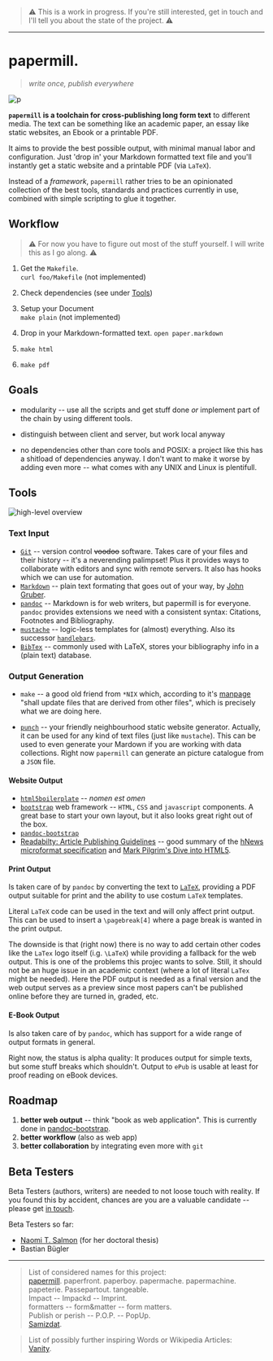 > :warning: This is a work in progress.  If you're still interested, get in touch and I'll tell you about the state of the project. :warning: 


---



papermill. 
==========

> *write once, publish everywhere*

![p](http://upload.wikimedia.org/wikipedia/commons/thumb/1/19/Forest_Fibre_Company_Berlin%2C_New_Hampshire.JPG/220px-Forest_Fibre_Company_Berlin%2C_New_Hampshire.JPG)

**`papermill` is a toolchain for cross-publishing long form text** to different media. The text can be something like an academic paper, an essay like static websites, an Ebook or a printable PDF.

It aims to provide the best possible output, with minimal manual labor and configuration. Just 'drop in' your Markdown formatted text file and you'll instantly get a static website and a printable PDF (via `LaTeX`).

Instead of a *framework*, `papermill` rather tries to be an opinionated collection of the best tools, standards and practices currently in use, combined with simple scripting to glue it together.


## Workflow

> :warning: For now you have to figure out most of the stuff yourself. I will write this as I go along. :warning:

1. Get the `Makefile`.  
   `curl foo/Makefile` (not implemented)

2. Check dependencies (see under [Tools](#Tools))

3. Setup your Document  
   `make plain` (not implemented)

4. Drop in your Markdown-formatted text.
   `open paper.markdown`

5. `make html`

6. `make pdf`


## Goals   

* modularity -- use all the scripts and get stuff done *or* implement part of the chain by using different tools.

* distinguish between client and server, but work local anyway

* no dependencies other than core tools and POSIX: a project like this has a shitload of dependencies anyway. I don't want to make it worse by adding even more -- what comes with any UNIX and Linux is plentifull.


## Tools

![high-level overview](https://github.com/papermill/papermill/raw/master/documentation/papermill.sketch-arch1%402x.png)

### Text Input
- [`Git`](http://git-scm.com) -- version control <del>voodoo</del> software. Takes care of your files and their history -- it's a neverending palimpset! Plus it provides ways to collaborate with editors and sync with remote servers. It also has hooks which we can use for automation.
- [`Markdown`](http://daringfireball.net/projects/markdown/) -- plain text formating that goes out of your way, by [John Gruber](http://daringfireball.net). 
- [`pandoc`](http://johnmacfarlane.net/pandoc/)  -- Markdown is for web writers, but papermill is for everyone. `pandoc` provides extensions we need with a consistent syntax: Citations, Footnotes and Bibliography.
- [`mustache`](http://mustache.github.com) -- logic-less templates for (almost) everything. Also its successor [`handlebars`](http://handlebarsjs.com).
- [`BibTex`](http://www.bibtex.org) -- commonly used with LaTeX, stores your bibliography info in a (plain text) database.

### Output Generation
- `make` -- a good old friend from `*NIX` which, according to it's [manpage](http://man.cx/make) "shall update files that are derived from other files", which is precisely what we are doing here.

- [`punch`](https://github.com/laktek/punch) -- your friendly neighbourhood static website generator. Actually, it can be used for any kind of text files (just like `mustache`). This can be used to even generate your Mardown if you are working with data collections. Right now `papermill` can generate an picture catalogue from a `JSON` file. 

#### Website Output  
- [`html5boilerplate`](http://html5boilerplate.com) -- *nomen est omen*
- [`bootstrap`](http://twitter.github.com/bootstrap/) web framework -- `HTML`, `CSS` and `javascript` components. A great base to start your own layout, but it also looks great right out of the box.
- [`pandoc-bootstrap`](http://papermill.github.com/pandoc-bootstrap/)
- [Readabilty: Article Publishing Guidelines](http://www.readability.com/publishers/guidelines/#reader) -- good summary of the [hNews microformat specification](http://microformats.org/wiki/hnews) and [Mark Pilgrim's Dive into HTML5](http://diveintohtml5.ep.io/semantics.html#new-elements).

#### Print Output

Is taken care of by `pandoc` by converting the text to [`LaTeX`](#), providing a PDF output suitable for print and the ability to use costum `LaTeX` templates.

Literal `LaTeX` code can be used in the text and will only affect print output. This can be used to insert a `\pagebreak[4]` where a page break is wanted in the print output. 

The downside is that (right now) there is no way to add certain other codes like the `LaTex` logo itself (i.g. `\LaTeX`) while providing a fallback for the web output. This is one of the problems this projec wants to solve. Still, it should not be an huge issue in an academic context (where a lot of literal `LaTex` might be needed). Here the PDF output is needed as a final version and the web output serves as a preview since most papers can't be published online before they are turned in, graded, etc.

#### E-Book Output

Is also taken care of by `pandoc`, which has support for a wide range of output formats in general. 

Right now, the status is alpha quality: It produces output for simple texts, but some stuff breaks which shouldn't. Output to `ePub` is usable at least for proof reading on eBook devices.


## Roadmap

1. **better web output** -- think "book as web application". This is currently done in [pandoc-bootstrap](https://github.com/papermill/pandoc-bootstrap).
1. **better workflow** (also as web app)
1. **better collaboration** by integrating even more with `git`

## Beta Testers

Beta Testers (authors, writers) are needed to not loose touch with reality.
If you found this by accident, chances are you are a valuable candidate -- please get [in touch](http://twitter.com/eins78).

Beta Testers so far:

- [Naomi T. Salmon](http://nts.is) (for her doctoral thesis)
- Bastian Bügler




--- --- --- 

> List of considered names for this project:   
[papermill](https://upload.wikimedia.org/wikipedia/commons/1/19/Forest_Fibre_Company_Berlin%2C_New_Hampshire.JPG). paperfront. paperboy. papermache. papermachine. papeterie. Passepartout. tangeable.  
Impact -- Impackd -- Imprint.  
formatters -- form&matter -- form matters.  
Publish or perish -- P.O.P. -- PopUp.  
[Samizdat](https://en.wikipedia.org/wiki/Samizdat).


> List of possibly further inspiring Words or Wikipedia Articles:  
    [Vanity](https://en.wikipedia.org/wiki/Vanity). 
